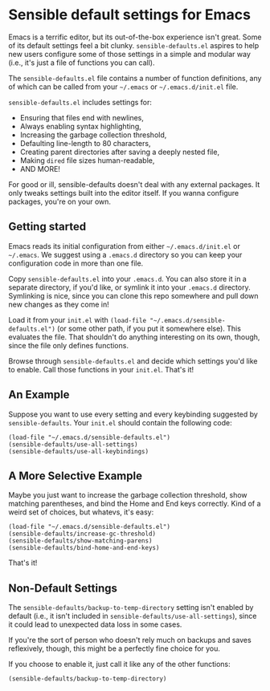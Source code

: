 # Sensible default settings for Emacs

Emacs is a terrific editor, but its out-of-the-box experience isn't great. Some
of its default settings feel a bit clunky. `sensible-defaults.el` aspires to
help new users configure some of those settings in a simple and modular way
(i.e., it's just a file of functions you can call).

The `sensible-defaults.el` file contains a number of function definitions, any
of which can be called from your `~/.emacs` or `~/.emacs.d/init.el` file.

`sensible-defaults.el` includes settings for:

* Ensuring that files end with newlines,
* Always enabling syntax highlighting,
* Increasing the garbage collection threshold,
* Defaulting line-length to 80 characters,
* Creating parent directories after saving a deeply nested file,
* Making `dired` file sizes human-readable,
* AND MORE!

For good or ill, sensible-defaults doesn't deal with any external packages. It
only tweaks settings built into the editor itself. If you wanna configure
packages, you're on your own.

## Getting started

Emacs reads its initial configuration from either `~/.emacs.d/init.el` or
`~/.emacs`. We suggest using a `.emacs.d` directory so you can keep your
configuration code in more than one file.

Copy `sensible-defaults.el` into your `.emacs.d`. You can also store it in a
separate directory, if you'd like, or symlink it into your `.emacs.d` directory.
Symlinking is nice, since you can clone this repo somewhere and pull down new
changes as they come in!

Load it from your `init.el` with `(load-file "~/.emacs.d/sensible-defaults.el")`
(or some other path, if you put it somewhere else). This evaluates the file.
That shouldn't do anything interesting on its own, though, since the file only
defines functions.

Browse through `sensible-defaults.el` and decide which settings you'd like to
enable. Call those functions in your `init.el`. That's it!

## An Example

Suppose you want to use every setting and every keybinding suggested by
`sensible-defaults`. Your `init.el` should contain the following code:

```emacs
(load-file "~/.emacs.d/sensible-defaults.el")
(sensible-defaults/use-all-settings)
(sensible-defaults/use-all-keybindings)
```

## A More Selective Example

Maybe you just want to increase the garbage collection threshold, show matching
parentheses, and bind the Home and End keys correctly. Kind of a weird set of
choices, but whatevs, it's easy:

```emacs
(load-file "~/.emacs.d/sensible-defaults.el")
(sensible-defaults/increase-gc-threshold)
(sensible-defaults/show-matching-parens)
(sensible-defaults/bind-home-and-end-keys)
```

That's it!

## Non-Default Settings

The `sensible-defaults/backup-to-temp-directory` setting isn't enabled by
default (i.e., it isn't included in `sensible-defaults/use-all-settings`), since
it could lead to unexpected data loss in some cases.

If you're the sort of person who doesn't rely much on backups and saves
reflexively, though, this might be a perfectly fine choice for you.

If you choose to enable it, just call it like any of the other functions:

``` emacs
(sensible-defaults/backup-to-temp-directory)
```
